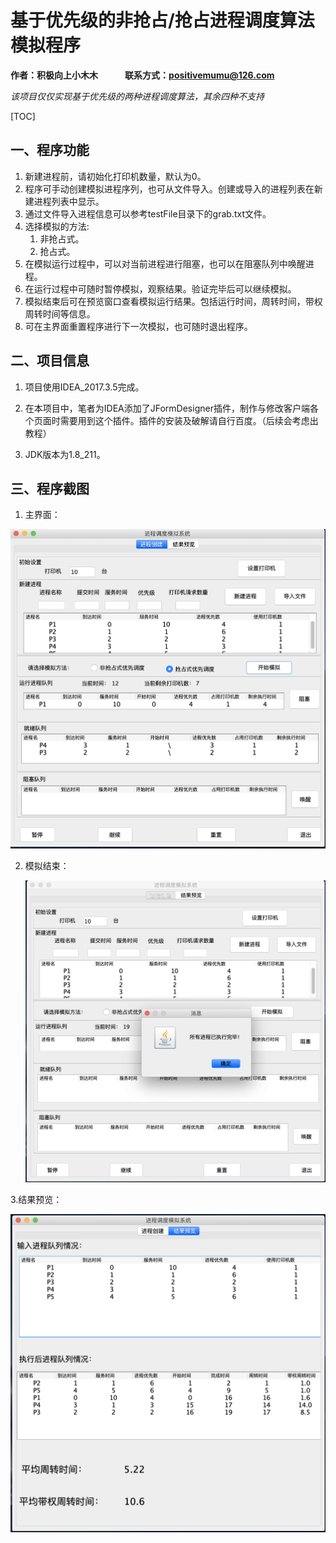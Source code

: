 # 基于优先级的非抢占/抢占进程调度算法模拟程序

**作者：积极向上小木木 &nbsp;&nbsp;&nbsp;&nbsp;&nbsp;&nbsp;&nbsp;&nbsp;&nbsp;&nbsp;&nbsp; 联系方式：positivemumu@126.com**

*该项目仅仅实现基于优先级的两种进程调度算法，其余四种不支持*

[TOC]

## 一、程序功能
1. 新建进程前，请初始化打印机数量，默认为0。
2. 程序可手动创建模拟进程序列，也可从文件导入。创建或导入的进程列表在新建进程列表中显示。
3. 通过文件导入进程信息可以参考testFile目录下的grab.txt文件。
4. 选择模拟的方法:
   1. 非抢占式。
   2. 抢占式。
5. 在模拟运行过程中，可以对当前进程进行阻塞，也可以在阻塞队列中唤醒进程。
6. 在运行过程中可随时暂停模拟，观察结果。验证完毕后可以继续模拟。
7. 模拟结束后可在预览窗口查看模拟运行结果。包括运行时间，周转时间，带权周转时间等信息。
8. 可在主界面重置程序进行下一次模拟，也可随时退出程序。

## 二、项目信息

1. 项目使用IDEA_2017.3.5完成。

2. 在本项目中，笔者为IDEA添加了JFormDesigner插件，制作与修改客户端各个页面时需要用到这个插件。插件的安装及破解请自行百度。（后续会考虑出教程）

3. JDK版本为1.8_211。

## 三、程序截图
1. 主界面：

  ![主界面](README/主界面.png)

2. 模拟结束：
	
	![模拟结束](README/模拟结束.png)

3.结果预览：

![结果预览](README/结果预览.png)
